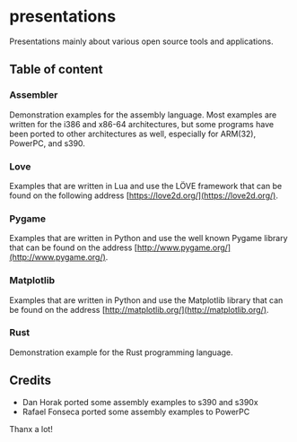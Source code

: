 presentations
=============

Presentations mainly about various open source tools and applications.

Table of content
----------------

### Assembler

Demonstration examples for the assembly language. Most examples are written
for the i386 and x86-64 architectures, but some programs have been ported
to other architectures as well, especially for ARM(32), PowerPC, and s390.

### Love

Examples that are written in Lua and use the LÖVE framework that can be found
on the following address [https://love2d.org/](https://love2d.org/).

### Pygame

Examples that are written in Python and use the well known Pygame library that
can be found on the address
[http://www.pygame.org/](http://www.pygame.org/).

### Matplotlib

Examples that are written in Python and use the Matplotlib library that
can be found on the address
[http://matplotlib.org/](http://matplotlib.org/).

### Rust

Demonstration example for the Rust programming language.

Credits
-------
 * Dan Horak ported some assembly examples to s390 and s390x
 * Rafael Fonseca ported some assembly examples to PowerPC

Thanx a lot!


